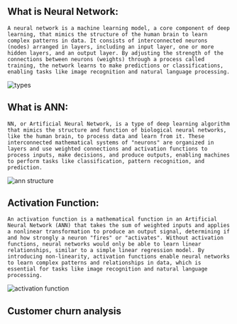 ## What is Neural Network:
    A neural network is a machine learning model, a core component of deep learning, that mimics the structure of the human brain to learn complex patterns in data. It consists of interconnected neurons (nodes) arranged in layers, including an input layer, one or more hidden layers, and an output layer. By adjusting the strength of the connections between neurons (weights) through a process called training, the network learns to make predictions or classifications, enabling tasks like image recognition and natural language processing. 
![types](<WhatsApp Image 2025-09-17 at 22.38.04_38fcce08.jpg>)

## What is ANN:
    NN, or Artificial Neural Network, is a type of deep learning algorithm that mimics the structure and function of biological neural networks, like the human brain, to process data and learn from it. These interconnected mathematical systems of "neurons" are organized in layers and use weighted connections and activation functions to process inputs, make decisions, and produce outputs, enabling machines to perform tasks like classification, pattern recognition, and prediction.  
![ann structure](image.png)

## Activation Function:
    An activation function is a mathematical function in an Artificial Neural Network (ANN) that takes the sum of weighted inputs and applies a nonlinear transformation to produce an output signal, determining if and how strongly a neuron "fires" or "activates". Without activation functions, neural networks would only be able to learn linear relationships, similar to a simple linear regression model. By introducing non-linearity, activation functions enable neural networks to learn complex patterns and relationships in data, which is essential for tasks like image recognition and natural language processing.  
![activation function](image-2.png)

## Customer churn analysis
    
